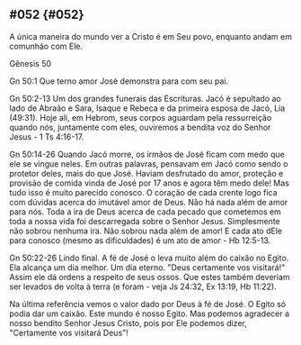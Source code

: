 ## #052 {#052}

A única maneira do mundo ver a Cristo é em Seu povo, enquanto andam em comunhão com Ele.

Gênesis 50

Gn 50:1 Que terno amor José demonstra para com seu pai.

Gn 50:2-13 Um dos grandes funerais das Escrituras. Jacó é sepultado ao lado de Abraão e Sara, Isaque e Rebeca e da primeira esposa de Jacó, Lia (49:31). Hoje ali, em Hebrom, seus corpos aguardam pela ressurreição quando nós, juntamente com eles, ouviremos a bendita voz do Senhor Jesus - 1 Ts 4:16-17.

Gn 50:14-26 Quando Jacó morre, os irmãos de José ficam com medo que ele se vingue neles. Em outras palavras, pensavam em Jacó como sendo o protetor deles, mais do que José. Haviam desfrutado do amor, proteção e provisão de comida vinda de José por 17 anos e agora têm medo dele! Mas tudo isso é muito parecido conosco. O coração de cada crente logo fica com dúvidas acerca do imutável amor de Deus. Não há nada além de amor para nós. Toda a ira de Deus acerca de cada pecado que cometemos em toda a nossa vida foi descarregada sobre o Senhor Jesus. Simplesmente não sobrou nenhuma ira. Não sobrou nada além de amor! E cada ato dEle para conosco (mesmo as dificuldades) é um ato de amor - Hb 12:5-13.

Gn 50:22-26 Lindo final. A fé de José o leva muito além do caixão no Egito. Ela alcança um dia melhor. Um dia eterno. &quot;Deus certamente vos visitará!&quot; Assim ele dá ordens a respeito de seus ossos. Que estes também deveriam ser levados de volta à terra (e foram - veja Js 24:32, Ex 13:19, Hb 11:22).

Na última referência vemos o valor dado por Deus à fé de José. O Egito só podia dar um caixão. Este mundo é nosso Egito. Mas podemos agradecer a nosso bendito Senhor Jesus Cristo, pois por Ele podemos dizer, &quot;Certamente vos visitará Deus&quot;!